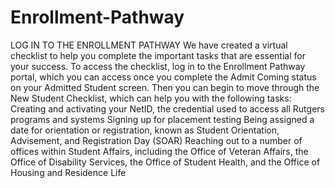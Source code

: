 # Enrollment-Pathway
LOG IN TO THE ENROLLMENT PATHWAY We have created a virtual checklist to help you complete the important tasks that are essential for your success. To access the checklist, log in to the Enrollment Pathway portal, which you can access once you complete the Admit Coming status on your Admitted Student screen. Then you can begin to move through the New Student Checklist, which can help you with the following tasks:  Creating and activating your NetID, the credential used to access all Rutgers programs and systems Signing up for placement testing Being assigned a date for orientation or registration, known as Student Orientation, Advisement, and Registration Day (SOAR) Reaching out to a number of offices within Student Affairs, including the Office of Veteran Affairs, the Office of Disability Services, the Office of Student Health, and the Office of Housing and Residence Life
